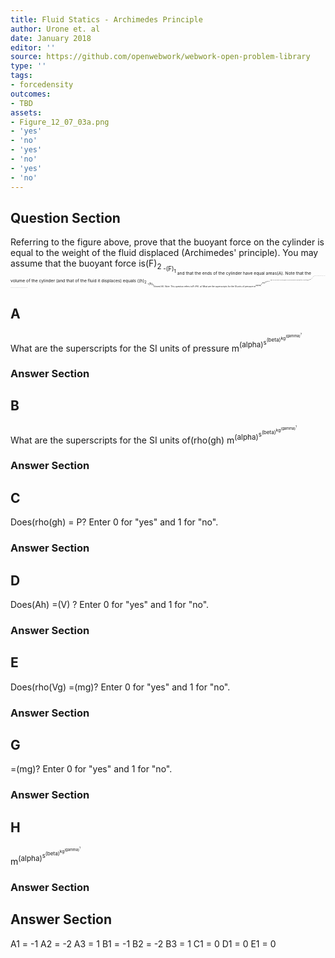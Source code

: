 ```yaml
---
title: Fluid Statics - Archimedes Principle
author: Urone et. al
date: January 2018
editor: ''
source: https://github.com/openwebwork/webwork-open-problem-library
type: ''
tags:
- forcedensity
outcomes:
- TBD
assets:
- Figure_12_07_03a.png
- 'yes'
- 'no'
- 'yes'
- 'no'
- 'yes'
- 'no'
---
```


## Question Section 

Referring to the figure above, prove that the buoyant force on the cylinder is equal to the weight of the fluid displaced (Archimedes' principle). You may assume that the buoyant force is(F)<sub>2<sub> -(F)<sub>1<sub> and that the ends of the cylinder have equal areas(A). Note that the volume of the cylinder (and that of the fluid it displaces) equals ((h)<sub>2<sub> -(h)<sub>1<sub>)(times)(A). Note: This question refers to(F=PA).
a) What are the superscripts for the SI units of pressure m<sup>(alpha)<sup>s<sup>(beta)<sup>kg<sup>(gamma)<sup>?
(alpha) =ans_rule(10) 
(beta) =ans_rule(10)
(gamma) =ans_rule(10)
b) What are the superscripts for the SI units of(rho(gh) m<sup>(alpha)<sup>s<sup>(beta)<sup>kg<sup>(gamma)<sup>?
(alpha) =ans_rule(10) 
(beta) =ans_rule(10)
(gamma) =ans_rule(10)
c) Does(rho(gh) = P? Enter 0 for "yes" and 1 for "no".
ans_rule(10)
d) Does(Ah) =(V) ? Enter 0 for "yes" and 1 for "no".
ans_rule(10)
e) Does(rho(Vg) =(mg)? Enter 0 for "yes" and 1 for "no".
ans_rule(10)
## A
What are the superscripts for the SI units of pressure m<sup>(alpha)<sup>s<sup>(beta)<sup>kg<sup>(gamma)<sup>?
### Answer Section
## B
What are the superscripts for the SI units of(rho(gh) m<sup>(alpha)<sup>s<sup>(beta)<sup>kg<sup>(gamma)<sup>?
### Answer Section
## C
Does(rho(gh) = P? Enter 0 for "yes" and 1 for "no".
### Answer Section
## D
Does(Ah) =(V) ? Enter 0 for "yes" and 1 for "no".
### Answer Section
## E
Does(rho(Vg) =(mg)? Enter 0 for "yes" and 1 for "no".
### Answer Section
## G
=(mg)? Enter 0 for "yes" and 1 for "no".
### Answer Section
## H
m<sup>(alpha)<sup>s<sup>(beta)<sup>kg<sup>(gamma)<sup>?
### Answer Section


## Answer Section

A1 = -1
A2 = -2
A3 = 1
B1 = -1
B2 = -2
B3 = 1
C1 = 0
D1 = 0
E1 = 0